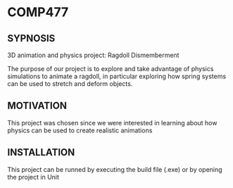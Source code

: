 # COMP477

## SYPNOSIS ##
3D animation and physics project: Ragdoll Dismemberment

The purpose of our project is to explore and take advantage of physics simulations to animate a ragdoll, in particular exploring how spring systems can be used to stretch and deform objects.

## MOTIVATION ##

This project was chosen since we were interested in learning about how physics can be used to create realistic animations

## INSTALLATION

This project can be runned by executing the build file (.exe) or by opening the project in Unit

